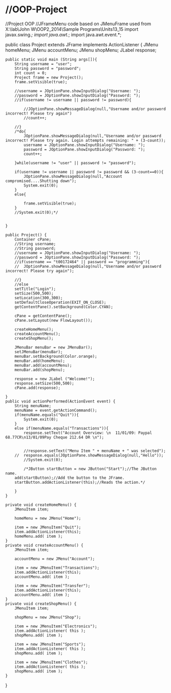 //OOP-Project
===========

//Project OOP
//JFrameMenu code based on JMenuFrame used from X:\lab\John W\OOP2_2014\Sample Programs\Units13_15
import javax.swing.*;
import java.awt.*;
import java.awt.event.*;

public class Project extends JFrame implements ActionListener
{
	JMenu homeMenu;
	JMenu accountMenu;
	JMenu shopMenu;
	JLabel response;
	
	public static void main (String args[]){
		String username = "user";
		String password = "password";
		int count = 0;
		Project frame = new Project();
		frame.setVisible(true);
		
		//username = JOptionPane.showInputDialog("Username: ");
		//password = JOptionPane.showInputDialog("Password: ");
		//if(username != username || password != password){
			
			//JOptionPane.showMessageDialog(null,"Username and/or password incorrect! Please try again")
			//count++;
			
		//}
		/*do{
			JOptionPane.showMessageDialog(null,"Username and/or password incorrect! Please try again. Login attempts remaining: " + (3-count));
			username = JOptionPane.showInputDialog("Username: ");
			password = JOptionPane.showInputDialog("Password: ");
			count++;
			
		}while(username != "user" || password != "password");
		
		if(username != username || password != password && (3-count==0)){
			JOptionPane.showMessageDialog(null,"Account compromised....Shutting down");
			System.exit(0);
		}
		else{
		
			frame.setVisible(true);
		}
		//System.exit(0);*/
		
			
	}
	
	public Project() {
		Container cPane;
		//String username;
		//String password;
		//username = JOptionPane.showInputDialog("Username: ");
		//password = JOptionPane.showInputDialog("Password: ");
		//if(username == "t00172464" || password == "programming"){
		//	JOptionPane.showMessageDialog(null,"Username and/or password incorrect! Please try again");
			
		//}
		//else
		setTitle("Login");
		setSize(500,500);
		setLocation(300,300);
		setDefaultCloseOperation(EXIT_ON_CLOSE);
		getContentPane().setBackground(Color.CYAN);  
		
		cPane = getContentPane();
		cPane.setLayout(new FlowLayout());
		
		createHomeMenu();
		createAccountMenu();
		createShopMenu();
		
		JMenuBar menuBar = new JMenuBar();
		setJMenuBar(menuBar);
		menuBar.setBackground(Color.orange);
		menuBar.add(homeMenu);
		menuBar.add(accountMenu);
		menuBar.add(shopMenu);
		
		response = new JLabel ("Welcome!");
		response.setSize(500,500);
		cPane.add(response);
		
	}
	public void actionPerformed(ActionEvent event) {
		String menuName;
		menuName = event.getActionCommand();
		if(menuName.equals("Quit")){
			System.exit(0);
		}
		else if(menuName.equals("Transactions")){
			response.setText("Account Overview: \n	11/01/09: Paypal 68.77CR\n13/01/09Pay Cheque 212.64	DR \n");
			
			
			//response.setText("Menu Item " + menuName + " was selected");
		//	response.equals(JOptionPane.showMessageDialog(null,"Hello"));
			//System.exit(0);
			
			/*JButton startButton = new JButton("Start");//The JButton name.
		add(startButton);//Add the button to the JFrame.
		startButton.addActionListener(this);//Reads the action.*/

		}
	}
	
	private void createHomeMenu() {
		JMenuItem item;
		
		homeMenu = new JMenu("Home");
		
		item = new JMenuItem("Quit");
		item.addActionListener(this);
		homeMenu.add( item );
	}
	private void createAccountMenu() {
		JMenuItem item;
		
		accountMenu = new JMenu("Account");
		
		item = new JMenuItem("Transactions");
		item.addActionListener(this);
		accountMenu.add( item );
		
		item = new JMenuItem("Transfer");
		item.addActionListener(this);
		accountMenu.add( item );
	}
	private void createShopMenu() {
		JMenuItem item;
		
		shopMenu = new JMenu("Shop");
		
		item = new JMenuItem("Electronics");
		item.addActionListener( this );
		shopMenu.add( item );
		
		item = new JMenuItem("Sports");
		item.addActionListener( this );
		shopMenu.add( item );
		
		item = new JMenuItem("Clothes");
		item.addActionListener( this );
		shopMenu.add( item );
	}
}

